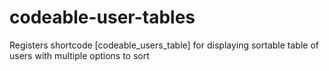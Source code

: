 # codeable-user-tables
Registers shortcode [codeable_users_table] for displaying sortable table of users with multiple options to sort
